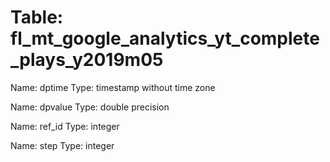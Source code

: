 Table: fl_mt_google_analytics_yt_complete_plays_y2019m05
========================================================

Name: dptime
Type: timestamp without time zone

Name: dpvalue
Type: double precision

Name: ref_id
Type: integer

Name: step
Type: integer

